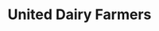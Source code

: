 ---
title: "United Dairy Farmers"
url: /cincinnati/united-dairy-farmers-montgomery-road/
shop: convenience
---